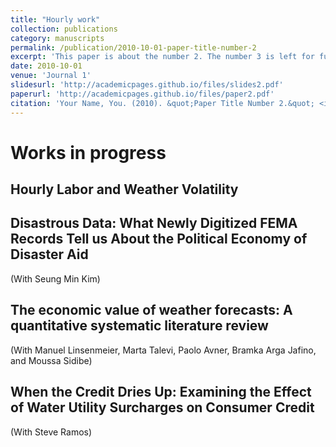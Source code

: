 ```yaml
---
title: "Hourly work"
collection: publications
category: manuscripts
permalink: /publication/2010-10-01-paper-title-number-2
excerpt: 'This paper is about the number 2. The number 3 is left for future work.'
date: 2010-10-01
venue: 'Journal 1'
slidesurl: 'http://academicpages.github.io/files/slides2.pdf'
paperurl: 'http://academicpages.github.io/files/paper2.pdf'
citation: 'Your Name, You. (2010). &quot;Paper Title Number 2.&quot; <i>Journal 1</i>. 1(2).'
---
```



Works in progress
======

Hourly Labor and Weather Volatility
------

Disastrous Data: What Newly Digitized FEMA Records Tell us About the Political Economy of Disaster Aid
------
(With Seung Min Kim)

The economic value of weather forecasts: A quantitative systematic literature review
------
(With Manuel Linsenmeier, Marta Talevi, Paolo Avner, Bramka Arga Jafino, and Moussa Sidibe)


When the Credit Dries Up: Examining the Effect of Water Utility Surcharges on Consumer Credit
------
(With Steve Ramos)
